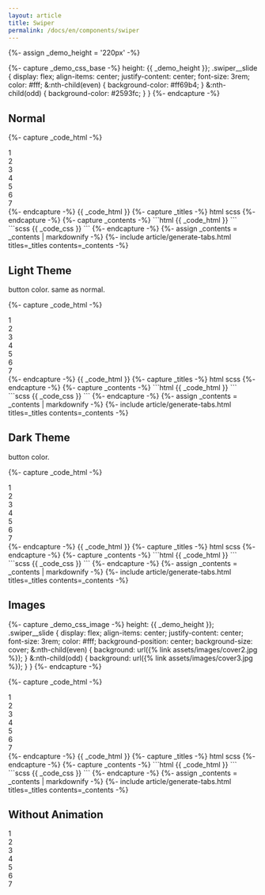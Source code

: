 ```yaml
---
layout: article
title: Swiper
permalink: /docs/en/components/swiper
---
```


<!-- ============================================= -->
{%- assign _demo_height = '220px' -%}
<!-- ============================================= -->
{%- capture _demo_css_base -%}
  height: {{ _demo_height }};
  .swiper__slide {
    display: flex;
    align-items: center;
    justify-content: center;
    font-size: 3rem;
    color: #fff;
    &:nth-child(even) {
      background-color: #ff69b4;
    }
    &:nth-child(odd) {
      background-color: #2593fc;
    }
  }
{%- endcapture -%}
<!-- ============================================= -->

## Normal

<!-- ============================================= -->
<style>
{%- capture _code_css -%}
#example-swiper-normal {
  {{ _demo_css_base }}
}
{%- endcapture -%}
{{ _code_css | scssify }}
</style>
{%- capture _code_html -%}
<div class="swiper my-3" id="example-swiper-normal">
  <div class="swiper__slides">
    <div class="swiper__slide">1</div>
    <div class="swiper__slide">2</div>
    <div class="swiper__slide">3</div>
    <div class="swiper__slide">4</div>
    <div class="swiper__slide">5</div>
    <div class="swiper__slide">6</div>
    <div class="swiper__slide">7</div>
  </div>
  <div class="swiper__button swiper__button--prev fas fa-chevron-left"></div>
  <div class="swiper__button swiper__button--next fas fa-chevron-right"></div>
</div>
{%- endcapture -%}
{{ _code_html }}
{%- capture _titles -%}
html
<!-- split title -->
scss
{%- endcapture -%}
{%- capture _contents -%}
```html
{{ _code_html }}
```
<!-- split content -->
```scss
{{ _code_css }}
```
{%- endcapture -%}
{%- assign _contents = _contents | markdownify -%}
{%- include article/generate-tabs.html titles=_titles contents=_contents -%}
<!-- ============================================= -->

## Light Theme

button color. same as normal.

<!-- ============================================= -->
<style>
{%- capture _code_css -%}
#example-swiper-light {
  {{ _demo_css_base }}
}
{%- endcapture -%}
{{ _code_css | scssify }}
</style>
{%- capture _code_html -%}
<div class="swiper swiper--light my-3" id="example-swiper-light">
  <div class="swiper__slides">
    <div class="swiper__slide">1</div>
    <div class="swiper__slide">2</div>
    <div class="swiper__slide">3</div>
    <div class="swiper__slide">4</div>
    <div class="swiper__slide">5</div>
    <div class="swiper__slide">6</div>
    <div class="swiper__slide">7</div>
  </div>
  <div class="swiper__button swiper__button--prev fas fa-chevron-left"></div>
  <div class="swiper__button swiper__button--next fas fa-chevron-right"></div>
</div>
{%- endcapture -%}
{{ _code_html }}
{%- capture _titles -%}
html
<!-- split title -->
scss
{%- endcapture -%}
{%- capture _contents -%}
```html
{{ _code_html }}
```
<!-- split content -->
```scss
{{ _code_css }}
```
{%- endcapture -%}
{%- assign _contents = _contents | markdownify -%}
{%- include article/generate-tabs.html titles=_titles contents=_contents -%}
<!-- ============================================= -->

## Dark Theme

button color.

<!-- ============================================= -->
<style>
{%- capture _code_css -%}
#example-swiper-dark {
  {{ _demo_css_base }}
}
{%- endcapture -%}
{{ _code_css | scssify }}
</style>
{%- capture _code_html -%}
<div class="swiper swiper--dark my-3" id="example-swiper-dark">
  <div class="swiper__slides">
    <div class="swiper__slide">1</div>
    <div class="swiper__slide">2</div>
    <div class="swiper__slide">3</div>
    <div class="swiper__slide">4</div>
    <div class="swiper__slide">5</div>
    <div class="swiper__slide">6</div>
    <div class="swiper__slide">7</div>
  </div>
  <div class="swiper__button swiper__button--prev fas fa-chevron-left"></div>
  <div class="swiper__button swiper__button--next fas fa-chevron-right"></div>
</div>
{%- endcapture -%}
{{ _code_html }}
{%- capture _titles -%}
html
<!-- split title -->
scss
{%- endcapture -%}
{%- capture _contents -%}
```html
{{ _code_html }}
```
<!-- split content -->
```scss
{{ _code_css }}
```
{%- endcapture -%}
{%- assign _contents = _contents | markdownify -%}
{%- include article/generate-tabs.html titles=_titles contents=_contents -%}
<!-- ============================================= -->

## Images

<!-- ============================================= -->
{%- capture _demo_css_image -%}
  height: {{ _demo_height }};
  .swiper__slide {
    display: flex;
    align-items: center;
    justify-content: center;
    font-size: 3rem;
    color: #fff;
    background-position: center;
    background-size: cover;
    &:nth-child(even) {
      background: url({% link assets/images/cover2.jpg %});
    }
    &:nth-child(odd) {
      background: url({% link assets/images/cover3.jpg %});
    }
  }
{%- endcapture -%}
<!-- ============================================= -->

<!-- ============================================= -->
<style>
{%- capture _code_css -%}
#example-swiper-images {
  {{ _demo_css_image }}
}
{%- endcapture -%}
{{ _code_css | scssify }}
</style>
{%- capture _code_html -%}
<div class="swiper my-3" id="example-swiper-images">
  <div class="swiper__slides">
    <div class="swiper__slide">1</div>
    <div class="swiper__slide">2</div>
    <div class="swiper__slide">3</div>
    <div class="swiper__slide">4</div>
    <div class="swiper__slide">5</div>
    <div class="swiper__slide">6</div>
    <div class="swiper__slide">7</div>
  </div>
  <div class="swiper__button swiper__button--prev fas fa-chevron-left"></div>
  <div class="swiper__button swiper__button--next fas fa-chevron-right"></div>
</div>
{%- endcapture -%}
{{ _code_html }}
{%- capture _titles -%}
html
<!-- split title -->
scss
{%- endcapture -%}
{%- capture _contents -%}
```html
{{ _code_html }}
```
<!-- split content -->
```scss
{{ _code_css }}
```
{%- endcapture -%}
{%- assign _contents = _contents | markdownify -%}
{%- include article/generate-tabs.html titles=_titles contents=_contents -%}
<!-- ============================================= -->

## Without Animation

<div class="swiper my-3 swiper-demo swiper-demo--4">
  <div class="swiper__wrapper">
    <div class="swiper__slide">1</div>
    <div class="swiper__slide">2</div>
    <div class="swiper__slide">3</div>
    <div class="swiper__slide">4</div>
    <div class="swiper__slide">5</div>
    <div class="swiper__slide">6</div>
    <div class="swiper__slide">7</div>
  </div>
  <div class="swiper__button swiper__button--prev fas fa-chevron-left"></div>
  <div class="swiper__button swiper__button--next fas fa-chevron-right"></div>
</div>